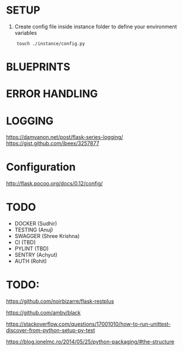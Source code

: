 # SETUP

1. Create config file inside instance folder to define your environment variables
```
    touch ./instance/config.py
```


# BLUEPRINTS

# ERROR HANDLING

# LOGGING
https://damyanon.net/post/flask-series-logging/
https://gist.github.com/ibeex/3257877

# Configuration
http://flask.pocoo.org/docs/0.12/config/


# TODO
- DOCKER (Sudhir)
- TESTING (Anuj)
- SWAGGER (Shree Krishna)
- CI (TBD)
- PYLINT (TBD)
- SENTRY (Achyut)
- AUTH (Rohit)


# TODO:
https://github.com/noirbizarre/flask-restplus

https://github.com/ambv/black

https://stackoverflow.com/questions/17001010/how-to-run-unittest-discover-from-python-setup-py-test

https://blog.ionelmc.ro/2014/05/25/python-packaging/#the-structure